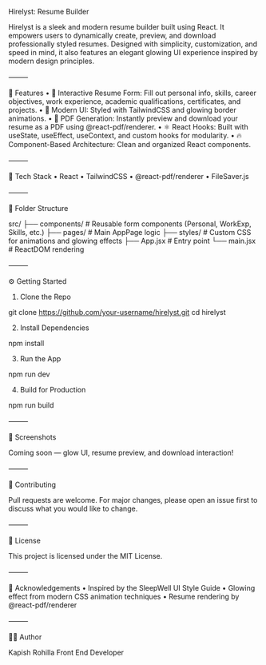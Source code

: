 Hirelyst: Resume Builder

Hirelyst is a sleek and modern resume builder built using React. It empowers users to dynamically create, preview, and download professionally styled resumes. Designed with simplicity, customization, and speed in mind, it also features an elegant glowing UI experience inspired by modern design principles.

⸻

🚀 Features
	•	🌟 Interactive Resume Form: Fill out personal info, skills, career objectives, work experience, academic qualifications, certificates, and projects.
	•	🎨 Modern UI: Styled with TailwindCSS and glowing border animations.
	•	📄 PDF Generation: Instantly preview and download your resume as a PDF using @react-pdf/renderer.
	•	⚛️ React Hooks: Built with useState, useEffect, useContext, and custom hooks for modularity.
	•	🔥 Component-Based Architecture: Clean and organized React components.

⸻

🧩 Tech Stack
	•	React
	•	TailwindCSS
	•	@react-pdf/renderer
	•	FileSaver.js

⸻

📁 Folder Structure

src/
├── components/        # Reusable form components (Personal, WorkExp, Skills, etc.)
├── pages/             # Main AppPage logic
├── styles/            # Custom CSS for animations and glowing effects
├── App.jsx            # Entry point
└── main.jsx           # ReactDOM rendering



⸻

⚙️ Getting Started

1. Clone the Repo

git clone https://github.com/your-username/hirelyst.git
cd hirelyst

2. Install Dependencies

npm install

3. Run the App

npm run dev

4. Build for Production

npm run build



⸻

📸 Screenshots

Coming soon — glow UI, resume preview, and download interaction!

⸻

🤝 Contributing

Pull requests are welcome. For major changes, please open an issue first to discuss what you would like to change.

⸻

📄 License

This project is licensed under the MIT License.

⸻

🙌 Acknowledgements
	•	Inspired by the SleepWell UI Style Guide
	•	Glowing effect from modern CSS animation techniques
	•	Resume rendering by @react-pdf/renderer

⸻

👨‍💻 Author

Kapish Rohilla
Front End Developer
